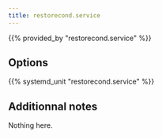 ```yaml
---
title: restorecond.service
---
```


{{% provided_by "restorecond.service" %}}

## Options

{{% systemd_unit "restorecond.service" %}}

## Additionnal notes

Nothing here.